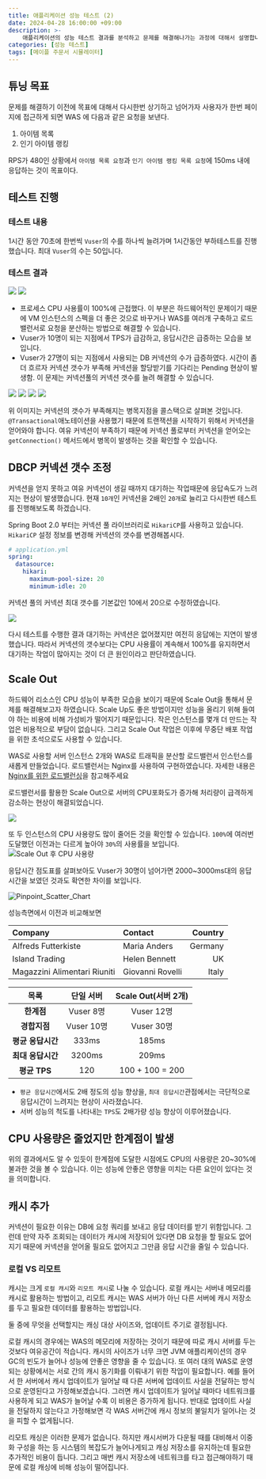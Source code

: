 ```yaml
---
title: 애플리케이션 성능 테스트 (2)
date: 2024-04-28 16:00:00 +09:00
description: >-
    애플리케이션의 성능 테스트 결과를 분석하고 문제를 해결해나가는 과정에 대해서 설명합니다.
categories: [성능 테스트]
tags: [메이플 주문서 시뮬레이터]
---
```


## 튜닝 목표
문제를 해결하기 이전에 목표에 대해서 다시한번 상기하고 넘어가자
사용자가 한번 페이지에 접근하게 되면 WAS 에 다음과 같은 요청을 보낸다.
1. 아이템 목록
2. 인기 아이템 랭킹

RPS가 480인 상황에서 `아이템 목록 요청`과 `인기 아이템 랭킹 목록 요청`에 150ms 내에 응답하는 것이 목표이다.

## 테스트 진행

### 테스트 내용
1시간 동안 70초에 한번씩 `Vuser`의 수를 하나씩 늘려가며 1시간동안 부하테스트를 진행했습니다. 최대 `Vuser`의 수는 50입니다.
### 테스트 결과
![](https://github.com/mynameisjaehoon/mynameisjaehoon.github.io/assets/76734067/c0a022e6-ad67-4046-9429-83f50d77818e)
![](https://github.com/mynameisjaehoon/mynameisjaehoon.github.io/assets/76734067/5bd86d92-289e-4df6-9d56-db617efb9c9b)

- 프로세스 CPU 사용률이 100%에 근접했다. 이 부분은 하드웨어적인 문제이기 때문에 VM 인스턴스의 스펙을 더 좋은 것으로 바꾸거나 WAS를 여러개 구축하고 로드밸런서로 요청을 분산하는 방법으로 해결할 수 있습니다.
- Vuser가 10명이 되는 지점에서 TPS가 급감하고, 응답시간은 급증하는 모습을 보입니다.
- Vuser가 27명이 되는 지점에서 사용되는 DB 커넥션의 수가 급증하였다. 시간이 좀더 흐르자 커넥션 갯수가 부족해 커넥션을 할당받기를 기다리는 Pending 현상이 발생함. 이 문제는 커넥션풀의 커넥션 갯수를 늘려 해결할 수 있습니다.

![](https://github.com/mynameisjaehoon/mynameisjaehoon.github.io/assets/76734067/d105baf1-1df5-484d-82d7-416acffe257a)
![](https://github.com/mynameisjaehoon/mynameisjaehoon.github.io/assets/76734067/d1b4bc5c-69d5-4119-a9a7-5e882c62e7aa)
![](https://github.com/mynameisjaehoon/mynameisjaehoon.github.io/assets/76734067/4d5bfb38-3407-470d-9a50-7c58d9e8c7c0)
![](https://github.com/mynameisjaehoon/mynameisjaehoon.github.io/assets/76734067/6379d568-5bb8-4d75-8758-7d326029cf09)

위 이미지는 커넥션의 갯수가 부족해지는 병목지점을 콜스택으로 살펴본 것입니다.
`@Transactional`애노테이션을 사용했기 때문에 트랜잭션을 시작하기 위해서 커넥션을 얻어와야 합니다. 여유 커넥션이 부족하기 때문에 커넥션 풀로부터 커넥션을 얻어오는 `getConnection()` 메서드에서 병목이 발생하는 것을 확인할 수 있습니다.


## DBCP 커넥션 갯수 조정
커넥션을 얻지 못하고 여유 커넥션이 생길 때까지 대기하는 작업때문에 응답속도가 느려지는 현상이 발생했습니다.
현재 `10개`인 커넥션을 2배인 `20개`로 늘리고 다시한번 테스트를 진행해보도록 하겠습니다.

Spring Boot 2.0 부터는 커넥션 풀 라이브러리로 `HikariCP`를 사용하고 있습니다. `HikariCP` 설정 정보를 변경해 커넥션의 갯수를 변경해봅시다.
```yml
# application.yml
spring:
  datasource:
    hikari:
      maximum-pool-size: 20
      minimum-idle: 20
```
커넥션 풀의 커넥션 최대 갯수를 기본값인 10에서 20으로 수정하였습니다.

![](https://github.com/mynameisjaehoon/mynameisjaehoon.github.io/assets/76734067/a22459f7-4e49-4683-9528-403d4a84f17e)

다시 테스트를 수행한 결과 대기하는 커넥션은 없어졌지만 여전히 응답에는 지연이 발생했습니다. 따라서 커넥션의 갯수보다는 CPU 사용률이 계속해서 100%를 유지하면서 대기하는 작업이 많아지는 것이 더 큰 원인이라고 판단하였습니다.

## Scale Out
하드웨어 리소스인 CPU 성능이 부족한 모습을 보이기 때문에 Scale Out을 통해서 문제를 해결해보고자 하였습니다. Scale Up도 좋은 방법이지만 성능을 올리기 위해 들여야 하는 비용에 비해 가성비가 떨어지기 때문입니다. 작은 인스턴스를 몇개 더 만드는 작업은 비용적으로 부담이 없습니다. 그리고 Scale Out 작업은 이후에 무중단 배포 작업을 위한 초석으로도 사용할 수 있습니다.

WAS로 사용할 서버 인스턴스 2개와 WAS로 트래픽을 분산할 로드밸런서 인스턴스를 새롭게 만들었습니다. 로드밸런서는 Nginx를 사용하여 구현하였습니다. 자세한 내용은 [Nginx를 위한 로드밸런싱](https://mynameisjaehoon.github.io/posts/Nginx%EB%A5%BC-%EC%9C%84%ED%95%9C-%EB%A1%9C%EB%93%9C%EB%B0%B8%EB%9F%B0%EC%8B%B1/)을 참고해주세요

로드밸런서를 활용한 Scale Out으로 서버의 CPU포화도가 증가해 처리량이 급격하게 감소하는 현상이 해결되었습니다.

![](https://github.com/mynameisjaehoon/mynameisjaehoon.github.io/assets/76734067/1945833c-7b96-4f2a-9d2a-cb8eff035b34)

또 두 인스턴스의 CPU 사용량도 많이 줄어든 것을 확인할 수 있습니다. `100%`에 여러번 도달했던 이전과는 다르게 높아야 `30%`의 사용률을 보입니다.
![Scale Out 후 CPU 사용량](https://github.com/mynameisjaehoon/mynameisjaehoon.github.io/assets/76734067/f7404c2a-b65e-4056-9fd8-005ae5cbd119)

응답시간 점도표를 살펴보아도 Vuser가 30명이 넘어가면 2000~3000ms대의 응답시간을 보였던 것과도 확연한 차이를 보입니다. 

![Pinpoint_Scatter_Chart](https://github.com/mynameisjaehoon/mynameisjaehoon.github.io/assets/76734067/395e2059-9383-4026-8828-5384a4840e95)

성능측면에서 이전과 비교해보면

| Company                      | Contact          | Country |
| :--------------------------- | :--------------- | ------: |
| Alfreds Futterkiste          | Maria Anders     | Germany |
| Island Trading               | Helen Bennett    |      UK |
| Magazzini Alimentari Riuniti | Giovanni Rovelli |   Italy |

|목록|단일 서버|Scale Out(서버 2개)|
| :-----------: | :--------: | :-------------------: |
| **한계점**      | Vuser 8명 | Vuser 12명 |
| **경합지점**     | Vuser 10명 | Vuser 30명 |
| **평균 응답시간** | 333ms | 185ms |
| **최대 응답시간** | 3200ms | 209ms |
| **평균 TPS**   | 120 | 100 + 100 = 200 |

- `평균 응답시간`에서도 2배 정도의 성능 향상을, `최대 응답시간`관점에서는 극단적으로 응답시간이 느려지는 현상이 사라졌습니다.
- 서버 성능의 척도를 나타내는 `TPS`도 2배가량 성능 향상이 이루어졌습니다.

## CPU 사용량은 줄었지만 한계점이 발생
위의 결과에서도 알 수 있듯이 한계점에 도달한 시점에도 CPU의 사용량은 20~30%에 불과한 것을 볼 수 있습니다. 이는 성능에 안좋은 영향을 미치는 다른 요인이 있다는 것을 의미합니다.

## 캐시 추가
커넥션이 필요한 이유는 DB에 요청 쿼리를 보내고 응답 데이터를 받기 위함입니다. 그런데 만약 자주 조회되는 데이터가 캐시에 저장되어 있다면 DB 요청을 할 필요도 없어지기 때문에 커넥션을 얻어올 필요도 없어지고 그만큼 응답 시간을 줄일 수 있습니다.

### 로컬 VS 리모트
캐시는 크게 `로컬 캐시`와 `리모트 캐시`로 나눌 수 있습니다. 로컬 캐시는 서버내 메모리를 캐시로 활용하는 방법이고, 리모트 캐시는 WAS 서버가 아닌 다른 서버에 캐시 저장소를 두고 필요한 데이터를 활용하는 방법입니다.

둘 중에 무엇을 선택할지는 캐싱 대상 사이즈와, 업데이트 주기로 결정됩니다.

로컬 캐시의 경우에는 WAS의 메모리에 저장하는 것이기 때문에 따로 캐시 서버를 두는 것보다 여유공간이 적습니다. 캐시의 사이즈가 너무 크면 JVM 애플리케이션의 경우 GC의 빈도가 늘어나 성능에 안좋은 영향을 줄 수 있습니다. 또 여러 대의 WAS로 운영되는 상황에서는 서로 간의 캐시 동기화를 이뤄내기 위한 작업이 필요합니다. 예를 들어서 한 서버에서 캐시 업데이트가 일어날 때 다른 서버에 업데이트 사실을 전달하는 방식으로 운영된다고 가정해보겠습니다. 그러면 캐시 업데이트가 일어날 때마다 네트워크를 사용하게 되고 WAS가 늘어날 수록 이 비용은 증가하게 됩니다. 반대로 업데이트 사실을 전달하지 않는다고 가정해보면 각 WAS 서버간에 캐시 정보의 불일치가 일어나는 것을 피할 수 없게됩니다.

리모트 캐싱은 이러한 문제가 없습니다. 하지만 캐시서버가 다운될 때를 대비해서 이중화 구성을 하는 등 시스템의 복잡도가 늘어나게되고 캐싱 저장소를 유지하는데 필요한 추가적인 비용이 듭니다. 그리고 매번 캐시 저장소에 네트워크를 타고 접근해야하기 때문에 로컬 캐싱에 비해 성능이 떨어집니다.


